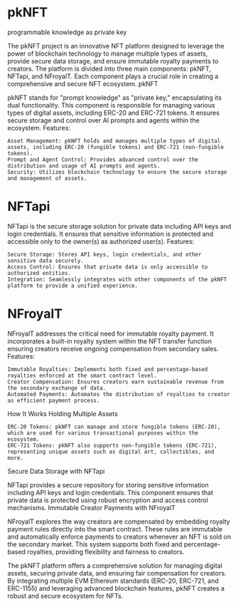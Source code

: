 # pkNFT
programmable knowledge as private key

The pkNFT project is an innovative NFT platform designed to leverage the power of blockchain technology to manage multiple types of assets, provide secure data storage, and ensure immutable royalty payments to creators. The platform is divided into three main components: pkNFT, NFTapi, and NFroyalT. Each component plays a crucial role in creating a comprehensive and secure NFT ecosystem.
pkNFT

pkNFT stands for "prompt knowledge" as "private key," encapsulating its dual functionality. This component is responsible for managing various types of digital assets, including ERC-20 and ERC-721 tokens. It ensures secure storage and control over AI prompts and agents within the ecosystem.
Features:

    Asset Management: pkNFT holds and manages multiple types of digital assets, including ERC-20 (fungible tokens) and ERC-721 (non-fungible tokens).
    Prompt and Agent Control: Provides advanced control over the distribution and usage of AI prompts and agents.
    Security: Utilizes blockchain technology to ensure the secure storage and management of assets.

# NFTapi

NFTapi is the secure storage solution for private data including API keys and login credentials. It ensures that sensitive information is protected and accessible only to the owner(s) as authorized user(s).
Features:

    Secure Storage: Stores API keys, login credentials, and other sensitive data securely.
    Access Control: Ensures that private data is only accessible to authorized entities.
    Integration: Seamlessly integrates with other components of the pkNFT platform to provide a unified experience.

# NFroyalT

NFroyalT addresses the critical need for immutable royalty payment. It incorporates a built-in royalty system within the NFT transfer function ensuring creators receive ongoing compensation from secondary sales.
Features:

    Immutable Royalties: Implements both fixed and percentage-based royalties enforced at the smart contract level.
    Creator Compensation: Ensures creators earn sustainable revenue from the secondary exchange of data.
    Automated Payments: Automates the distribution of royalties to creator as efficient payment process.

How It Works
Holding Multiple Assets

    ERC-20 Tokens: pkNFT can manage and store fungible tokens (ERC-20), which are used for various transactional purposes within the ecosystem.
    ERC-721 Tokens: pkNFT also supports non-fungible tokens (ERC-721), representing unique assets such as digital art, collectibles, and more.

Secure Data Storage with NFTapi

NFTapi provides a secure repository for storing sensitive information including API keys and login credentials. This component ensures that private data is protected using robust encryption and access control mechanisms.
Immutable Creator Payments with NFroyalT

NFroyalT explores the way creators are compensated by embedding royalty payment rules directly into the smart contract. These rules are immutable and automatically enforce payments to creators whenever an NFT is sold on the secondary market. This system supports both fixed and percentage-based royalties, providing flexibility and fairness to creators.

The pkNFT platform offers a comprehensive solution for managing digital assets, securing private data, and ensuring fair compensation for creators. By integrating multiple EVM Ethereum standards (ERC-20, ERC-721, and ERC-1155) and leveraging advanced blockchain features, pkNFT creates a robust and secure ecosystem for NFTs.
